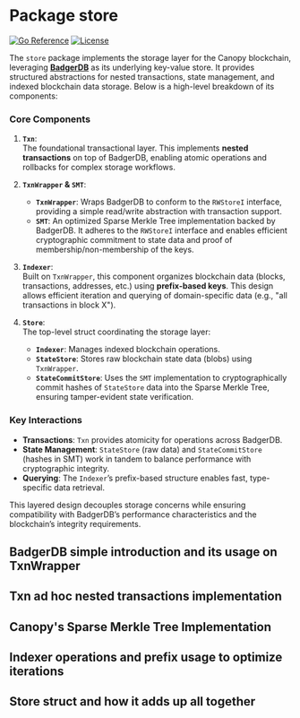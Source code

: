 # Package store

[![Go Reference](https://pkg.go.dev/badge/github.com/canopy/canopy-network.svg)](https://pkg.go.dev/github.com/canopy-network/canopy/store)
[![License](https://img.shields.io/github/license/canopy-network/canopy)](https://github.com/canopy/canopy-network/blob/main/LICENSE)

The `store` package implements the storage layer for the Canopy blockchain, leveraging **[BadgerDB](https://github.com/hypermodeinc/badger)** as its underlying key-value store. It provides structured abstractions for nested transactions, state management, and indexed blockchain data storage. Below is a high-level breakdown of its components:

### **Core Components**  

1. **`Txn`**:  
   The foundational transactional layer. This implements **nested transactions** on top of BadgerDB, enabling atomic operations and rollbacks for complex storage workflows.  

2. **`TxnWrapper` & `SMT`**:  
   - **`TxnWrapper`**: Wraps BadgerDB to conform to the `RWStoreI` interface, providing a simple read/write abstraction with transaction support.  
   - **`SMT`**: An optimized Sparse Merkle Tree implementation backed by BadgerDB. It adheres to the `RWStoreI` interface and enables efficient cryptographic commitment to state data and proof of membership/non-membership of the keys.

3. **`Indexer`**:  
   Built on `TxnWrapper`, this component organizes blockchain data (blocks, transactions, addresses, etc.) using **prefix-based keys**. This design allows efficient iteration and querying of domain-specific data (e.g., "all transactions in block X").  

4. **`Store`**:  
   The top-level struct coordinating the storage layer:  
   - **`Indexer`**: Manages indexed blockchain operations.  
   - **`StateStore`**: Stores raw blockchain state data (blobs) using `TxnWrapper`.  
   - **`StateCommitStore`**: Uses the `SMT` implementation to cryptographically commit hashes of `StateStore` data into the Sparse Merkle Tree, ensuring tamper-evident state verification.  

### **Key Interactions**  
- **Transactions**: `Txn` provides atomicity for operations across BadgerDB.  
- **State Management**: `StateStore` (raw data) and `StateCommitStore` (hashes in SMT) work in tandem to balance performance with cryptographic integrity.  
- **Querying**: The `Indexer`’s prefix-based structure enables fast, type-specific data retrieval.  

This layered design decouples storage concerns while ensuring compatibility with BadgerDB’s performance characteristics and the blockchain’s integrity requirements.  

## BadgerDB simple introduction and its usage on TxnWrapper

## Txn ad hoc nested transactions implementation

## Canopy's Sparse Merkle Tree Implementation

## Indexer operations and prefix usage to optimize iterations

## Store struct and how it adds up all together
